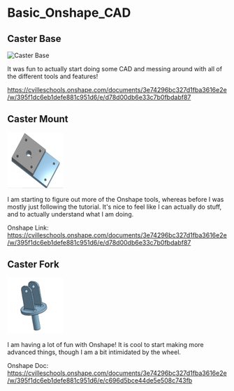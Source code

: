 # Basic_Onshape_CAD

## Caster Base

<img src="images/base.png" alt="Caster Base" width="128" height="128">

It was fun to actually start doing some CAD and messing around with all of the different tools and features!

https://cvilleschools.onshape.com/documents/3e74296bc327d1fba3616e2e/w/395f1dc6eb1defe881c951d6/e/d78d00db6e33c7b0fbdabf87

## Caster Mount

<img src="images/Caster Mount.png" alt="Caster Mount" width="128" height="128">

I am starting to figure out more of the Onshape tools, whereas before I was mostly just following the tutorial. It's nice to feel like I can actually do stuff, and to actually understand what I am doing.

Onshape Link: https://cvilleschools.onshape.com/documents/3e74296bc327d1fba3616e2e/w/395f1dc6eb1defe881c951d6/e/d78d00db6e33c7b0fbdabf87

## Caster Fork

<img src="images/Caster Fork.png" alt="Caster Fork" width="128" height="128">

I am having a lot of fun with Onshape! It is cool to start making more advanced things, though I am a bit intimidated by the wheel.

Onshape Doc: https://cvilleschools.onshape.com/documents/3e74296bc327d1fba3616e2e/w/395f1dc6eb1defe881c951d6/e/c696d5bce44de5e508c743fb
